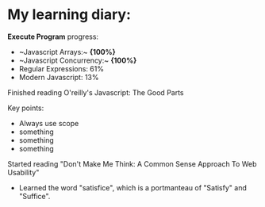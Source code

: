 # My learning diary:

**Execute Program** progress:

- ~Javascript Arrays:~ **{100%}**
- ~Javascript Concurrency:~ **{100%}**<br>
- Regular Expressions: 61%<br>
- Modern Javascript: 13%<br>

Finished reading O'reilly's Javascript: The Good Parts

Key points:

- Always use scope 
- something
- something
- something

Started reading "Don't Make Me Think: A Common Sense Approach To Web Usability"

- Learned the word "satisfice", which is a portmanteau of "Satisfy" and "Suffice".

